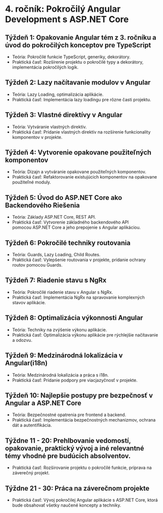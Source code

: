 # 4. ročník: Pokročilý Angular Development s ASP.NET Core

## Týždeň 1: Opakovanie Angular tém z 3. ročníku a úvod do pokročilých konceptov pre TypeScript

- Teória: Pokročilé funkcie TypeScript, generiky, dekorátory.
- Praktická časť: Rozšírenie projektu o pokročilé typy a dekorátory, implementácia pokročilých logík.

## Týždeň 2: Lazy načítavanie modulov v Angular

- Teória: Lazy Loading, optimalizácia aplikácie.
- Praktická časť: Implementácia lazy loadingu pre rôzne časti projektu.

## Týždeň 3: Vlastné direktívy v Angular

- Teória: Vytváranie vlastných direktív.
- Praktická časť: Pridanie vlastných direktív na rozšírenie funkcionality komponentov v projekte.

## Týždeň 4: Vytvorenie opakovane použiteľných komponentov

- Teória: Dizajn a vytváranie opakovane použiteľných komponentov.
- Praktická časť: Refaktorovanie existujúcich komponentov na opakovane použiteľné moduly.

## Týždeň 5: Úvod do ASP.NET Core ako Backendového Riešenia

- Teória: Základy ASP.NET Core, REST API.
- Praktická časť: Vytvorenie základného backendového API pomocou ASP.NET Core a jeho prepojenie s Angular aplikáciou.

## Týždeň 6: Pokročilé techniky routovania

- Teória: Guards, Lazy Loading, Child Routes.
- Praktická časť: Vylepšenie routovania v projekte, pridanie ochrany routov pomocou Guards.

## Týždeň 7: Riadenie stavu s NgRx

- Teória: Pokročilé riadenie stavu v Angular s NgRx.
- Praktická časť: Implementácia NgRx na spravovanie komplexných stavov aplikácie.

## Týždeň 8: Optimalizácia výkonnosti Angular

- Teória: Techniky na zvýšenie výkonu aplikácie.
- Praktická časť: Optimalizácia výkonu aplikácie pre rýchlejšie načítavanie a odozvu.

## Týždeň 9: Medzinárodná lokalizácia v Angular(i18n)

- Teória: Medzinárodná lokalizácia a práca s i18n.
- Praktická časť: Pridanie podpory pre viacjazyčnosť v projekte.

## Týždeň 10: Najlepšie postupy pre bezpečnosť v Angular a ASP.NET Core

- Teória: Bezpečnostné opatrenia pre frontend a backend.
- Praktická časť: Implementácia bezpečnostných mechanizmov, ochrana dát a autentifikácia.

## Týždne 11 - 20: Prehlbovanie vedomostí, opakovanie, praktický vývoj a iné relevantné témy vhodné pre budúcich absolventov.

- Praktická časť: Rozširovanie projektu o pokročilé funkcie, príprava na záverečný projekt.

## Týždne 21 - 30: Práca na záverečnom projekte

- Praktická časť: Vývoj pokročilej Angular aplikácie s ASP.NET Core, ktorá bude obsahovať všetky naučené koncepty a techniky.